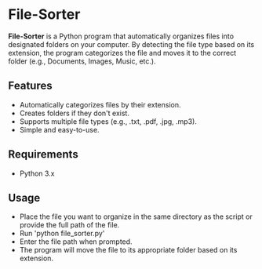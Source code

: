 # File-Sorter

**File-Sorter** is a Python program that automatically organizes files into designated folders on your computer. By detecting the file type based on its extension, the program categorizes the file and moves it to the correct folder (e.g., Documents, Images, Music, etc.).

## Features
- Automatically categorizes files by their extension.
- Creates folders if they don't exist.
- Supports multiple file types (e.g., .txt, .pdf, .jpg, .mp3).
- Simple and easy-to-use.

## Requirements
- Python 3.x

## Usage
 - Place the file you want to organize in the same directory as the script or provide the full path of the file.
 - Run 'python file_sorter.py'
 - Enter the file path when prompted.
 - The program will move the file to its appropriate folder based on its extension.
